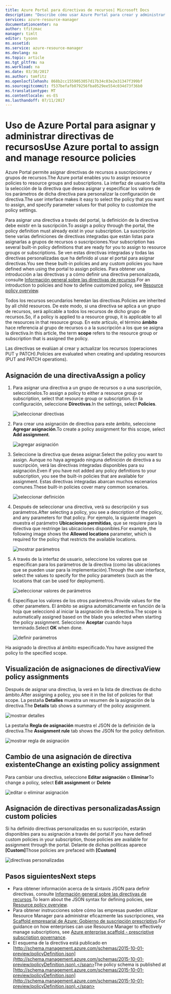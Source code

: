 ```yaml
---
title: Azure Portal para directivas de recursos| Microsoft Docs
description: "Describe cómo usar Azure Portal para crear y administrar directivas de Resource Manager. Las directivas pueden aplicarse a la suscripción o a los grupos de recursos."
services: azure-resource-manager
documentationcenter: na
author: tfitzmac
manager: timlt
editor: tysonn
ms.assetid: 
ms.service: azure-resource-manager
ms.devlang: na
ms.topic: article
ms.tgt_pltfrm: na
ms.workload: na
ms.date: 03/30/2017
ms.author: tomfitz
ms.openlocfilehash: 868b2cc1559053057d17b34c03e2e31347f399bf
ms.sourcegitcommit: f537befafb079256fba0529ee554c034d73f36b0
ms.translationtype: MT
ms.contentlocale: es-ES
ms.lasthandoff: 07/11/2017
---
```

# <a name="use-azure-portal-to-assign-and-manage-resource-policies"></a><span data-ttu-id="ad245-104">Uso de Azure Portal para asignar y administrar directivas de recursos</span><span class="sxs-lookup"><span data-stu-id="ad245-104">Use Azure portal to assign and manage resource policies</span></span>
<span data-ttu-id="ad245-105">Azure Portal permite asignar directivas de recursos a suscripciones y grupos de recursos.</span><span class="sxs-lookup"><span data-stu-id="ad245-105">The Azure portal enables you to assign resource policies to resource groups and subscriptions.</span></span> <span data-ttu-id="ad245-106">La interfaz de usuario facilita la selección de la directiva que desea asignar y especificar los valores de los parámetros de dicha directiva para personalizar la configuración de directiva.</span><span class="sxs-lookup"><span data-stu-id="ad245-106">The user interface makes it easy to select the policy that you want to assign, and specify parameter values for that policy to customize the policy settings.</span></span> 

<span data-ttu-id="ad245-107">Para asignar una directiva a través del portal, la definición de la directiva debe existir en la suscripción.</span><span class="sxs-lookup"><span data-stu-id="ad245-107">To assign a policy through the portal, the policy definition must already exist in your subscription.</span></span> <span data-ttu-id="ad245-108">La suscripción tiene varias definiciones de directivas integradas que están listas para asignarlas a grupos de recursos o suscripciones.</span><span class="sxs-lookup"><span data-stu-id="ad245-108">Your subscription has several built-in policy definitions that are ready for you to assign to resource groups or subscriptions.</span></span> <span data-ttu-id="ad245-109">Se ven estas directivas integradas y todas las directivas personalizadas que ha definido al usar el portal para asignar directivas.</span><span class="sxs-lookup"><span data-stu-id="ad245-109">You see these built-in policies and any custom policies you have defined when using the portal to assign policies.</span></span> <span data-ttu-id="ad245-110">Para obtener una introducción a las directivas y a cómo definir una directiva personalizada, consulte [Información general sobre las directivas de recursos](resource-manager-policy.md).</span><span class="sxs-lookup"><span data-stu-id="ad245-110">For an introduction to policies and how to define customized policy, see [Resource policy overview](resource-manager-policy.md).</span></span>

<span data-ttu-id="ad245-111">Todos los recursos secundarios heredan las directivas.</span><span class="sxs-lookup"><span data-stu-id="ad245-111">Policies are inherited by all child resources.</span></span> <span data-ttu-id="ad245-112">De este modo, si una directiva se aplica a un grupo de recursos, será aplicable a todos los recursos de dicho grupo de recursos.</span><span class="sxs-lookup"><span data-stu-id="ad245-112">So, if a policy is applied to a resource group, it is applicable to all the resources in that resource group.</span></span> <span data-ttu-id="ad245-113">En este artículo, el término **ámbito** hace referencia al grupo de recursos o a la suscripción a los que se asigna la directiva.</span><span class="sxs-lookup"><span data-stu-id="ad245-113">In this article, the term **scope** refers to the resource group or subscription that is assigned the policy.</span></span> 

<span data-ttu-id="ad245-114">Las directivas se evalúan al crear y actualizar los recursos (operaciones PUT y PATCH).</span><span class="sxs-lookup"><span data-stu-id="ad245-114">Policies are evaluated when creating and updating resources (PUT and PATCH operations).</span></span>

## <a name="assign-a-policy"></a><span data-ttu-id="ad245-115">Asignación de una directiva</span><span class="sxs-lookup"><span data-stu-id="ad245-115">Assign a policy</span></span>

1. <span data-ttu-id="ad245-116">Para asignar una directiva a un grupo de recursos o a una suscripción, selecciónelos.</span><span class="sxs-lookup"><span data-stu-id="ad245-116">To assign a policy to either a resource group or subscription, select that resource group or subscription.</span></span> <span data-ttu-id="ad245-117">En la configuración, seleccione **Directivas**.</span><span class="sxs-lookup"><span data-stu-id="ad245-117">In the settings, select **Policies**.</span></span>

   ![seleccionar directivas](./media/resource-manager-policy-portal/select-policies.png)

2. <span data-ttu-id="ad245-119">Para crear una asignación de directiva para este ámbito, seleccione **Agregar asignación**.</span><span class="sxs-lookup"><span data-stu-id="ad245-119">To create a policy assignment for this scope, select **Add assignment**.</span></span>

   ![agregar asignación](./media/resource-manager-policy-portal/add-assignment.png)

3. <span data-ttu-id="ad245-121">Seleccione la directiva que desea asignar.</span><span class="sxs-lookup"><span data-stu-id="ad245-121">Select the policy you want to assign.</span></span> <span data-ttu-id="ad245-122">Aunque no haya agregado ninguna definición de directiva a su suscripción, verá las directivas integradas disponibles para su asignación.</span><span class="sxs-lookup"><span data-stu-id="ad245-122">Even if you have not added any policy definitions to your subscription, you see the built-in policies that are available for assignment.</span></span> <span data-ttu-id="ad245-123">Estas directivas integradas abarcan muchos escenarios comunes.</span><span class="sxs-lookup"><span data-stu-id="ad245-123">These built-in policies cover many common scenarios.</span></span>

   ![seleccionar definición](./media/resource-manager-policy-portal/select-definition.png)

4. <span data-ttu-id="ad245-125">Después de seleccionar una directiva, verá su descripción y sus parámetros.</span><span class="sxs-lookup"><span data-stu-id="ad245-125">After selecting a policy, you see a description of the policy, and any parameters for that policy.</span></span> <span data-ttu-id="ad245-126">Por ejemplo, la siguiente imagen muestra el parámetro **Ubicaciones permitidas**, que se requiere para la directiva que restringe las ubicaciones disponibles.</span><span class="sxs-lookup"><span data-stu-id="ad245-126">For example, the following image shows the **Allowed locations** parameter, which is required for the policy that restricts the available locations.</span></span>

   ![mostrar parámetros](./media/resource-manager-policy-portal/show-parameters.png)

5. <span data-ttu-id="ad245-128">A través de la interfaz de usuario, seleccione los valores que se especifican para los parámetros de la directiva (como las ubicaciones que se pueden usar para la implementación).</span><span class="sxs-lookup"><span data-stu-id="ad245-128">Through the user interface, select the values to specify for the policy parameters (such as the locations that can be used for deployment).</span></span>

   ![seleccionar valores de parámetros](./media/resource-manager-policy-portal/select-parameters.png)

6. <span data-ttu-id="ad245-130">Especifique los valores de los otros parámetros.</span><span class="sxs-lookup"><span data-stu-id="ad245-130">Provide values for the other parameters.</span></span> <span data-ttu-id="ad245-131">El ámbito se asigna automáticamente en función de la hoja que seleccionó al iniciar la asignación de la directiva.</span><span class="sxs-lookup"><span data-stu-id="ad245-131">The scope is automatically assigned based on the blade you selected when starting the policy assignment.</span></span> <span data-ttu-id="ad245-132">Seleccione **Aceptar** cuando haya terminado.</span><span class="sxs-lookup"><span data-stu-id="ad245-132">Select **OK** when done.</span></span>

   ![definir parámetros](./media/resource-manager-policy-portal/define-parameters.png)

  <span data-ttu-id="ad245-134">Ha asignado la directiva al ámbito especificado.</span><span class="sxs-lookup"><span data-stu-id="ad245-134">You have assigned the policy to the specified scope.</span></span>

## <a name="view-policy-assignments"></a><span data-ttu-id="ad245-135">Visualización de asignaciones de directiva</span><span class="sxs-lookup"><span data-stu-id="ad245-135">View policy assignments</span></span>

<span data-ttu-id="ad245-136">Después de asignar una directiva, la verá en la lista de directivas de dicho ámbito.</span><span class="sxs-lookup"><span data-stu-id="ad245-136">After assigning a policy, you see it in the list of policies for that scope.</span></span> <span data-ttu-id="ad245-137">La pestaña **Detalles** muestra un resumen de la asignación de la directiva.</span><span class="sxs-lookup"><span data-stu-id="ad245-137">The **Details** tab shows a summary of the policy assignment.</span></span>

![mostrar detalles](./media/resource-manager-policy-portal/show-details.png)

<span data-ttu-id="ad245-139">La pestaña **Regla de asignación** muestra el JSON de la definición de la directiva.</span><span class="sxs-lookup"><span data-stu-id="ad245-139">The **Assignment rule** tab shows the JSON for the policy definition.</span></span>

![mostrar regla de asignación](./media/resource-manager-policy-portal/show-assignment-rule.png)

## <a name="change-an-existing-policy-assignment"></a><span data-ttu-id="ad245-141">Cambio de una asignación de directiva existente</span><span class="sxs-lookup"><span data-stu-id="ad245-141">Change an existing policy assignment</span></span>

<span data-ttu-id="ad245-142">Para cambiar una directiva, seleccione **Editar asignación** o **Eliminar**</span><span class="sxs-lookup"><span data-stu-id="ad245-142">To change a policy, select **Edit assignment** or **Delete**</span></span>

![editar o eliminar asignación](./media/resource-manager-policy-portal/edit-delete-policy.png)

## <a name="assign-custom-policies"></a><span data-ttu-id="ad245-144">Asignación de directivas personalizadas</span><span class="sxs-lookup"><span data-stu-id="ad245-144">Assign custom policies</span></span>

<span data-ttu-id="ad245-145">Si ha definido directivas personalizadas en su suscripción, estarán disponibles para su asignación a través del portal.</span><span class="sxs-lookup"><span data-stu-id="ad245-145">If you have defined custom policies in your subscription, those policies are available for assignment through the portal.</span></span> <span data-ttu-id="ad245-146">Delante de dichas políticas aparece **[Custom]**</span><span class="sxs-lookup"><span data-stu-id="ad245-146">Those policies are prefaced with **[Custom]**</span></span>

![directivas personalizadas](./media/resource-manager-policy-portal/show-custom-policy.png)

## <a name="next-steps"></a><span data-ttu-id="ad245-148">Pasos siguientes</span><span class="sxs-lookup"><span data-stu-id="ad245-148">Next steps</span></span>
* <span data-ttu-id="ad245-149">Para obtener información acerca de la sintaxis JSON para definir directivas, consulte [Información general sobre las directivas de recursos](resource-manager-policy.md).</span><span class="sxs-lookup"><span data-stu-id="ad245-149">To learn about the JSON syntax for defining policies, see [Resource policy overview](resource-manager-policy.md).</span></span>
* <span data-ttu-id="ad245-150">Para obtener instrucciones sobre cómo las empresas pueden utilizar Resource Manager para administrar eficazmente las suscripciones, vea [Scaffold empresarial de Azure: Gobierno de suscripción prescriptivo](resource-manager-subscription-governance.md).</span><span class="sxs-lookup"><span data-stu-id="ad245-150">For guidance on how enterprises can use Resource Manager to effectively manage subscriptions, see [Azure enterprise scaffold - prescriptive subscription governance](resource-manager-subscription-governance.md).</span></span>
* <span data-ttu-id="ad245-151">El esquema de la directiva está publicado en [http://schema.management.azure.com/schemas/2015-10-01-preview/policyDefinition.json](http://schema.management.azure.com/schemas/2015-10-01-preview/policyDefinition.json).</span><span class="sxs-lookup"><span data-stu-id="ad245-151">The policy schema is published at [http://schema.management.azure.com/schemas/2015-10-01-preview/policyDefinition.json](http://schema.management.azure.com/schemas/2015-10-01-preview/policyDefinition.json).</span></span> 

